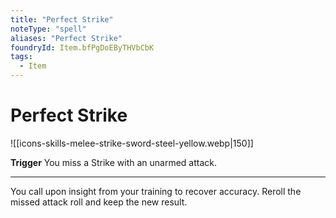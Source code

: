 ```yaml
---
title: "Perfect Strike"
noteType: "spell"
aliases: "Perfect Strike"
foundryId: Item.bfPgDoEByTHVbCbK
tags:
  - Item
---
```


# Perfect Strike
![[icons-skills-melee-strike-sword-steel-yellow.webp|150]]

**Trigger** You miss a Strike with an unarmed attack.

* * *

You call upon insight from your training to recover accuracy. Reroll the missed attack roll and keep the new result.
